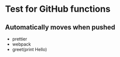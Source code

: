 # Test for GitHub functions

## Automatically moves when pushed

- prettier
- webpack
- greet(print Hello)